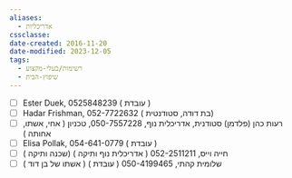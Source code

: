 ```yaml
---
aliases:
  - אדריכליות
cssclasse: 
date-created: 2016-11-20
date-modified: 2023-12-05
tags:
  - רשימות/בעלי-מקצוע 
  - שיפוץ-הבית
---
```


- [ ] Ester Duek,  0525848239 ( עובדת )
- [ ] Hadar Frishman, 052-7722632 ( בת דודה, סטודנטית)
- [ ] רעות כהן (פלדמן)  סטודנית, אדריכלית נוף, 050-7557228, טכניון ( אחי, אשתו, אחותה )
- [ ] Elisa Pollak, 054-641-0779 ( עובדת )
- [ ] חייה וייס, 052-2511211 ( אדריכלית נוף ותיקה ) (שכנה ותיקה )
- [ ] שלומית קהתי,  050-4199465 ( עובדת ) ( אשתו של בן דוד )
